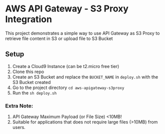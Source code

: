 # AWS API Gateway - S3 Proxy Integration
This project demonstrates a simple way to use API Gateway as S3 Proxy to retrieve file content in S3 or upload file to S3 Bucket

## Setup
1. Create a Cloud9 Instance (can be t2.micro free tier)
2. Clone this repo
3. Create an S3 Bucket and replace the `BUCKET_NAME` in `deploy.sh` with the S3 Bucket created
4. Go to the project directory `cd aws-apigateway-s3proxy`
5. Run the `sh deploy.sh`

### Extra Note:
1. API Gateway Maximum Payload (or File Size) <10MB!
2. Suitable for applications that does not require large files (>10MB) from users.
